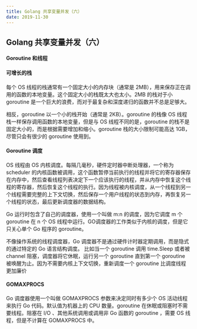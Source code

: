 ```yaml
---
title: Golang 共享变量并发（六）
date: 2019-11-30
---
```


## Golang 共享变量并发（六）



#### Goroutine 和线程



#### 可增长的栈

每个 OS 线程的栈通常有一个固定大小的内存块（通常是 2MB），用来保存正在调用的函数的本地变量。这个固定大小的栈既太大也太小。2MB 的栈对于小 goroutine 是一个巨大的浪费，而对于最复杂和深度递归的函数并不总是足够大。

相反，goroutine 以一个小的栈开始（通常是 2KB）。goroutine 的栈像 OS 线程栈一样保存调用函数的本地变量，但是与 OS 线程不同的是，goroutine 的栈不是固定大小的，而是根据需要增加和缩小。goroutine 栈的大小限制可能高达 1GB，尽管只会有很少的 goroutine 使用到。



#### Goroutine 调度

OS 线程由 OS 内核调度。每隔几毫秒，硬件定时器中断处理器，一个称为 scheduler 的内核函数被调用，这个函数暂停当前执行的线程并将它的寄存器保存在内存中，然后查看线程列表决定下一个应该执行的线程，并从内存中恢复这个线程的寄存器，然后恢复这个线程的执行。因为线程被内核调度，从一个线程到另一个线程需要完整的上下文切换，然后保存一个用户线程的状态到内存，再恢复另一个线程的状态，最后更新调度器的数据结构。

Go 运行时包含了自己的调度器，使用一个叫做 m:n 的调度，因为它调度 m 个 goroutine 在 n 个 OS 线程中运行。GO调度器的工作类似于内核的调度，但是它只关心单个 Go 程序的 goroutine。

不像操作系统的线程调度器，Go 调度器不是通过硬件计时器定期调用，而是隐式的通过特定的 Go 语言结构调度。 比如当一个 goroutine 调用 time.Sleep 或者被 channel 阻塞，调度器将它休眠，运行另一个 goroutine 直到第一个 goroutine 被唤醒为止。因为不需要内核上下文切换，重新调度一个 goroutine 比调度线程更加廉价



#### GOMAXPROCS

Go 调度器使用一个叫做 GOMAXPROCS 参数来决定同时有多少个 OS 活动线程来执行 Go 代码。默认值为机器上的 CPU 数量。goroutine 在休眠或阻塞时不需要线程。阻塞在 I/O 、其他系统调用或调用非 Go 函数的 goroutine ，需要 OS 线程，但是不计算在 GOMAXPROCS 中。





